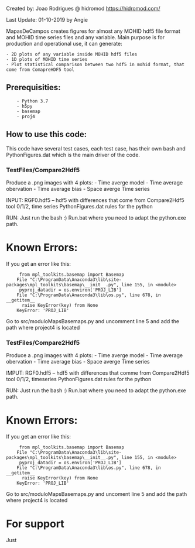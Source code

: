 Created by: Joao Rodrigues @ hidromod https://hidromod.com/

Last Update: 01-10-2019 by Angie

MapasDeCampos creates figures for almost any MOHID hdf5 file format and MOHID time series files and any variable. Main purpose is for production and operational use, it can generate:

    - 2D plots of any variable inside MOHID hdf5 files 
    - 1D plots of MOHID time series 
    - Plot statistical comparison between two hdf5 in mohid format, that come from ComapreHDF5 tool 
    
## Prerequisities:
        - Python 3.7 
        - h5py
        - basemap
        - proj4

## How to use this code:
This code have several test cases, each test case, has their own bash and PythonFigures.dat which is the main driver of the code.

### TestFiles/Compare2Hdf5
Produce a .png images with 4 plots:
     - Time averge model 
     - Time average obervation
     - Time average bias
     - Space averge  Time series

INPUT:
    RGF0.hdf5  – hdf5 with differences that come from Compare2Hdf5 tool
    0/1/2, time series
    PythonFigures.dat rules for the python


RUN:
Just run the bash :)
    Run.bat where you need to adapt the python.exe path.

# Known Errors:
If you get an error like this:

         from mpl_toolkits.basemap import Basemap
        File "C:\ProgramData\Anaconda3\lib\site-packages\mpl_toolkits\basemap\__init__.py", line 155, in <module>
         pyproj_datadir = os.environ['PROJ_LIB']
        File "C:\ProgramData\Anaconda3\lib\os.py", line 678, in __getitem__
          raise KeyError(key) from None
        KeyError: 'PROJ_LIB'

Go to src/moduloMapsBasemaps.py and uncomment line 5 and add the path where project4 is located


### TestFiles/Compare2Hdf5
Produce a .png images with 4 plots:
     - Time averge model 
     - Time average obervation
     - Time average bias
     - Space averge  Time series

IMPUT:
    RGF0.hdf5  – hdf5 with differences that comme from Compare2Hdf5 tool
    0/1/2, timeseries
    PythonFigures.dat rules for the python


RUN:
Just run the bash :)
    Run.bat where you need to adapt the python.exe path.

# Known Errors:
If you get an error like this:

         from mpl_toolkits.basemap import Basemap
        File "C:\ProgramData\Anaconda3\lib\site-packages\mpl_toolkits\basemap\__init__.py", line 155, in <module>
         pyproj_datadir = os.environ['PROJ_LIB']
        File "C:\ProgramData\Anaconda3\lib\os.py", line 678, in __getitem__
          raise KeyError(key) from None
        KeyError: 'PROJ_LIB'

Go to src/moduloMapsBasemaps.py and uncoment line 5 and add the path where project4 is located

# For support
Just 